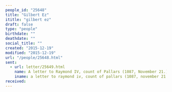 ```yaml
---
people_id: "25648"
title: "Gilbert Ez"
ititle: "gilbert ez"
draft: false
type: "people"
birthdate: ""
deathdate: ""
social_title: ""
created: "2015-12-19"
modified: "2015-12-19"
url: "/people/25648.html"
sent:
  - url: letter/25649.html
    name: A letter to Raymond IV, count of Pallars (1087, November 21.)
    iname: a letter to raymond iv, count of pallars (1087, november 21.)
received:
---
```

